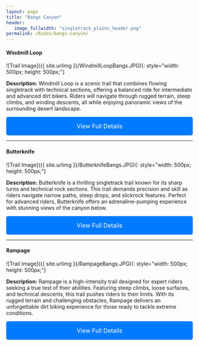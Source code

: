 ```yaml
---
layout: page
title: "Bangs Canyon"
header:
   image_fullwidth: "singletrack_plains_header.png"
permalink: /Rides/bangs-canyon/
---
```



#### Windmill Loop
![Trail Image]({{ site.urlimg }}/WindmillLoopBangs.JPG){: style="width: 500px; height: 500px;"}

**Description:** Windmill Loop is a scenic trail that combines flowing singletrack with technical sections, offering a balanced ride for intermediate and advanced dirt bikers. Riders will navigate through rugged terrain, steep climbs, and winding descents, all while enjoying panoramic views of the surrounding desert landscape.

<a class="button" href="{{ site.baseurl }}/Rides/Trails/WindmillLoop/" style="display: block; margin-top: 10px; padding: 15px 25px; background-color: #007BFF; color: white; text-align: center; text-decoration: none; border-radius: 5px; font-size: 16px;">View Full Details</a>

---

#### Butterknife
![Trail Image]({{ site.urlimg }}/ButterknifeBangs.JPG){: style="width: 500px; height: 500px;"}

**Description:** Butterknife is a thrilling singletrack trail known for its sharp turns and technical rock sections. This trail demands precision and skill as riders navigate narrow paths, steep drops, and slickrock features. Perfect for advanced riders, Butterknife offers an adrenaline-pumping experience with stunning views of the canyon below.

<a class="button" href="{{ site.baseurl }}/Rides/Trails/Butterknife/" style="display: block; margin-top: 10px; padding: 15px 25px; background-color: #007BFF; color: white; text-align: center; text-decoration: none; border-radius: 5px; font-size: 16px;">View Full Details</a>

---

#### Rampage
![Trail Image]({{ site.urlimg }}/RampageBangs.JPG){: style="width: 500px; height: 500px;"}

**Description:** Rampage is a high-intensity trail designed for expert riders seeking a true test of their abilities. Featuring steep climbs, loose surfaces, and technical descents, this trail pushes riders to their limits. With its rugged terrain and challenging obstacles, Rampage delivers an unforgettable dirt biking experience for those ready to tackle extreme conditions.

<a class="button" href="{{ site.baseurl }}/Rides/Trails/Rampage/" style="display: block; margin-top: 10px; padding: 15px 25px; background-color: #007BFF; color: white; text-align: center; text-decoration: none; border-radius: 5px; font-size: 16px;">View Full Details</a>
